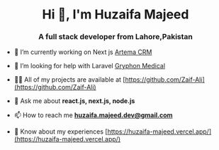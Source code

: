 <h1 align="center">Hi 👋, I'm Huzaifa Majeed</h1>
<h3 align="center">A full stack developer from Lahore,Pakistan</h3>

- 🔭 I’m currently working on Next js [Artema CRM](https://artema-crm.vercel.app)

- 🤝 I’m looking for help with Laravel [Gryphon Medical](https://gryphonmedicalsolutions.com/)

- 👨‍💻 All of my projects are available at [https://github.com/Zaif-Ali](https://github.com/Zaif-Ali)

- 💬 Ask me about **react.js, next.js, node.js**

- 📫 How to reach me **huzaifa.majeed.dev@gmail.com**

- 📄 Know about my experiences [https://huzaifa-majeed.vercel.app/](https://huzaifa-majeed.vercel.app/)
